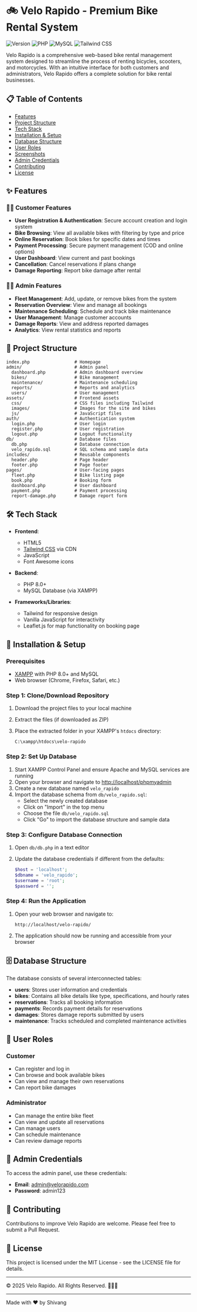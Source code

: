 # 🚲 Velo Rapido - Premium Bike Rental System

![Version](https://img.shields.io/badge/version-1.0.0-blue.svg)
![PHP](https://img.shields.io/badge/PHP-8.0+-777BB4.svg?logo=php&logoColor=white)
![MySQL](https://img.shields.io/badge/MySQL-8.0+-4479A1.svg?logo=mysql&logoColor=white)
![Tailwind CSS](https://img.shields.io/badge/Tailwind_CSS-2.0+-38B2AC.svg?logo=tailwind-css&logoColor=white)

Velo Rapido is a comprehensive web-based bike rental management system designed to streamline the process of renting bicycles, scooters, and motorcycles. With an intuitive interface for both customers and administrators, Velo Rapido offers a complete solution for bike rental businesses.

## 📋 Table of Contents

- [Features](#-features)
- [Project Structure](#-project-structure)
- [Tech Stack](#-tech-stack)
- [Installation & Setup](#-installation--setup)
- [Database Structure](#-database-structure)
- [User Roles](#-user-roles)
- [Screenshots](#-screenshots)
- [Admin Credentials](#-admin-credentials)
- [Contributing](#-contributing)
- [License](#-license)

## ✨ Features

### 🧑‍💼 Customer Features

- **User Registration & Authentication**: Secure account creation and login system
- **Bike Browsing**: View all available bikes with filtering by type and price
- **Online Reservation**: Book bikes for specific dates and times
- **Payment Processing**: Secure payment management (COD and online options)
- **User Dashboard**: View current and past bookings
- **Cancellation**: Cancel reservations if plans change
- **Damage Reporting**: Report bike damage after rental

### 👨‍💻 Admin Features

- **Fleet Management**: Add, update, or remove bikes from the system
- **Reservation Overview**: View and manage all bookings
- **Maintenance Scheduling**: Schedule and track bike maintenance
- **User Management**: Manage customer accounts
- **Damage Reports**: View and address reported damages
- **Analytics**: View rental statistics and reports

## 📂 Project Structure

```
index.php                 # Homepage
admin/                    # Admin panel
  dashboard.php           # Admin dashboard overview
  bikes/                  # Bike management
  maintenance/            # Maintenance scheduling
  reports/                # Reports and analytics
  users/                  # User management
assets/                   # Frontend assets
  css/                    # CSS files including Tailwind
  images/                 # Images for the site and bikes
  js/                     # JavaScript files
auth/                     # Authentication system
  login.php               # User login
  register.php            # User registration
  logout.php              # Logout functionality
db/                       # Database files
  db.php                  # Database connection
  velo_rapido.sql         # SQL schema and sample data
includes/                 # Reusable components
  header.php              # Page header
  footer.php              # Page footer
pages/                    # User-facing pages
  fleet.php               # Bike listing page
  book.php                # Booking form
  dashboard.php           # User dashboard
  payment.php             # Payment processing
  report-damage.php       # Damage report form
```

## 🛠 Tech Stack

- **Frontend**:
  - HTML5
  - [Tailwind CSS](https://tailwindcss.com/) via CDN
  - JavaScript
  - Font Awesome icons
  
- **Backend**:
  - PHP 8.0+
  - MySQL Database (via XAMPP)
  
- **Frameworks/Libraries**:
  - Tailwind for responsive design
  - Vanilla JavaScript for interactivity
  - Leaflet.js for map functionality on booking page

## 🚀 Installation & Setup

### Prerequisites

- [XAMPP](https://www.apachefriends.org/download.html) with PHP 8.0+ and MySQL
- Web browser (Chrome, Firefox, Safari, etc.)

### Step 1: Clone/Download Repository

1. Download the project files to your local machine
2. Extract the files (if downloaded as ZIP)
3. Place the extracted folder in your XAMPP's `htdocs` directory:

   ```
   C:\xampp\htdocs\velo-rapido
   ```

### Step 2: Set Up Database

1. Start XAMPP Control Panel and ensure Apache and MySQL services are running
2. Open your browser and navigate to <http://localhost/phpmyadmin>
3. Create a new database named `velo_rapido`
4. Import the database schema from `db/velo_rapido.sql`:
   - Select the newly created database
   - Click on "Import" in the top menu
   - Choose the file `db/velo_rapido.sql`
   - Click "Go" to import the database structure and sample data

### Step 3: Configure Database Connection

1. Open `db/db.php` in a text editor
2. Update the database credentials if different from the defaults:

   ```php
   $host = 'localhost';
   $dbname = 'velo_rapido';
   $username = 'root';
   $password = '';
   ```

### Step 4: Run the Application

1. Open your web browser and navigate to:

   ```
   http://localhost/velo-rapido/
   ```

2. The application should now be running and accessible from your browser

## 🗄️ Database Structure

The database consists of several interconnected tables:

- **users**: Stores user information and credentials
- **bikes**: Contains all bike details like type, specifications, and hourly rates
- **reservations**: Tracks all booking information
- **payments**: Records payment details for reservations
- **damages**: Stores damage reports submitted by users
- **maintenance**: Tracks scheduled and completed maintenance activities

## 👥 User Roles

### Customer

- Can register and log in
- Can browse and book available bikes
- Can view and manage their own reservations
- Can report bike damages

### Administrator

- Can manage the entire bike fleet
- Can view and update all reservations
- Can manage users
- Can schedule maintenance
- Can review damage reports

## 🔑 Admin Credentials

To access the admin panel, use these credentials:

- **Email**: <admin@velorapido.com>
- **Password**: admin123

## 🤝 Contributing

Contributions to improve Velo Rapido are welcome. Please feel free to submit a Pull Request.

## 📄 License

This project is licensed under the MIT License - see the LICENSE file for details.

---

© 2025 Velo Rapido. All Rights Reserved. 🚴‍♂️✨

---

Made with ❤️ by Shivang
